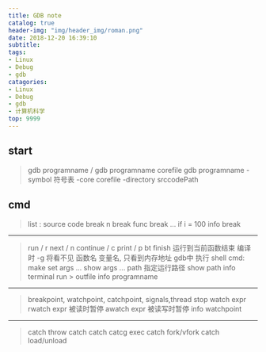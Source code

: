 ```yaml
---
title: GDB note
catalog: true
header-img: "img/header_img/roman.png"
date: 2018-12-20 16:39:10
subtitle:
tags:
- Linux
- Debug
- gdb
catagories:
- Linux
- Debug
- gdb
- 计算机科学
top: 9999
---
```


## start

> gdb programname / gdb programname corefile
> gdb programname -symbol 符号表 -core corefile -directory srccodePath



##  cmd

> list : source code
> break n
> break func
> break ... if i = 100
> info break

---
> run / r
> next / n
> continue / c
> print / p
> bt
> finish 运行到当前函数结束
> 编译时 -g 将看不见 函数名 变量名, 只看到内存地址
> gdb中 执行 shell cmd: make
> set args ...
> show args ...
> path 指定运行路径
> show path
> info terminal
> run > outfile
> info programname

---
> breakpoint, watchpoint, catchpoint, signals,thread stop
> watch expr
> rwatch expr 被读时暂停
> awatch expr 被读写时暂停
> info watchpoint

---
> catch throw
> catch catch
> catcg exec
> catch fork/vfork
> catch load/unload

